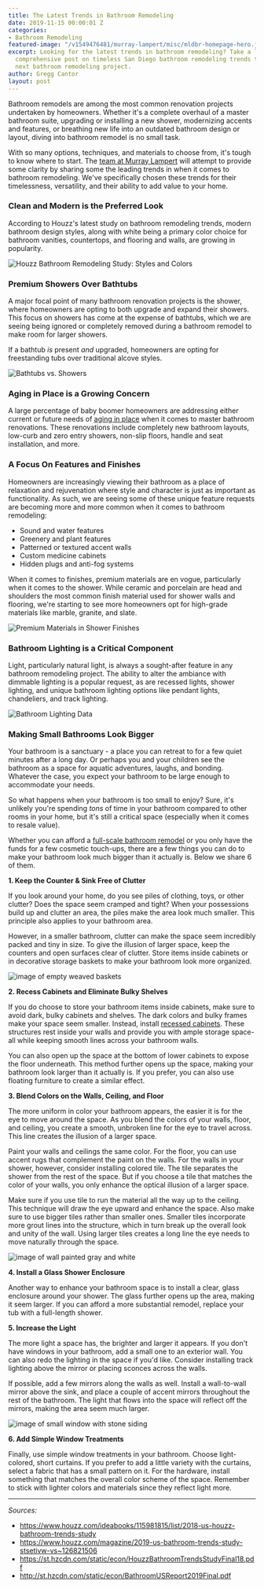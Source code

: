 ```yaml
---
title: The Latest Trends in Bathroom Remodeling
date: 2019-11-15 00:00:01 Z
categories:
- Bathroom Remodeling
featured-image: "/v1549476481/murray-lampert/misc/mldbr-homepage-hero.jpg"
excerpt: Looking for the latest trends in bathroom remodeling? Take a look at our
  comprehensive post on timeless San Diego bathroom remodeling trends to inspire your
  next bathroom remodeling project.
author: Gregg Cantor
layout: post
---
```


Bathroom remodels are among the most common renovation projects undertaken by homeowners. Whether it's a complete overhaul of a master bathroom suite, upgrading or installing a new shower, modernizing accents and features, or breathing new life into an outdated bathroom design or layout, diving into bathroom remodel is no small task.

With so many options, techniques, and materials to choose from, it's tough to know where to start. The [team at Murray Lampert](/about-murray-lampert-design-build-remodel) will attempt to provide some clarity by sharing some the leading trends in when it comes to bathroom remodeling. We've specifically chosen these trends for their timelessness, versatility, and their ability to add value to your home.

### Clean and Modern is the Preferred Look

According to Houzz's latest study on bathroom remodeling trends, modern bathroom design styles, along with white being a primary color choice for bathroom vanities, countertops, and flooring and walls, are growing in popularity.

![Houzz Bathroom Remodeling Study: Styles and Colors](https://res.cloudinary.com/zheisey/image/upload/f_auto/v1573829973/murray-lampert/misc/bathroom-styles-colors.png "Houzz Bathroom Remodeling Study: Styles and Colors")

### Premium Showers Over Bathtubs

A major focal point of many bathroom renovation projects is the shower, where homeowners are opting to both upgrade and expand their showers. This focus on showers has come at the expense of bathtubs, which we are seeing being ignored or completely removed during a bathroom remodel to make room for larger showers.

If a bathtub _is_ present _and_ upgraded, homeowners are opting for freestanding tubs over traditional alcove styles.

![Bathtubs vs. Showers](https://res.cloudinary.com/zheisey/image/upload/f_auto/v1573830477/murray-lampert/misc/bathtub-vs-shower.jpg "Bathtubs vs. Showers")

### Aging in Place is a Growing Concern

A large percentage of baby boomer homeowners are addressing either current or future needs of [aging in place](/aging-in-place-10-concepts-of-universal-design/) when it comes to master bathroom renovations. These renovations include completely new bathroom layouts, low-curb and zero entry showers, non-slip floors, handle and seat installation, and more.

### A Focus On Features and Finishes

Homeowners are increasingly viewing their bathroom as a place of relaxation and rejuvenation where style and character is just as important as functionality. As such, we are seeing some of these unique feature requests are becoming more and more common when it comes to bathroom remodeling:

- Sound and water features
- Greenery and plant features
- Patterned or textured accent walls
- Custom medicine cabinets
- Hidden plugs and anti-fog systems

When it comes to finishes, premium materials are en vogue, particularly when it comes to the shower. While ceramic and porcelain are head and shoulders the most common finish material used for shower walls and flooring, we're starting to see more homeowners opt for high-grade materials like marble, granite, and slate.

![Premium Materials in Shower Finishes](https://res.cloudinary.com/zheisey/image/upload/f_auto/v1573831713/murray-lampert/misc/shower-materials.jpg "Premium Materials in Shower Finishes")

### Bathroom Lighting is a Critical Component

Light, particularly natural light, is always a sought-after feature in any bathroom remodeling project. The ability to alter the ambiance with dimmable lighting is a popular request, as are recessed lights, shower lighting, and unique bathroom lighting options like pendant lights, chandeliers, and track lighting.

![Bathroom Lighting Data](https://res.cloudinary.com/zheisey/image/upload/v1573832298/murray-lampert/misc/bathroom-lighting.jpg "Bathroom Lighting Data")

### Making Small Bathrooms Look Bigger

Your bathroom is a sanctuary - a place you can retreat to for a few quiet minutes after a long day. Or perhaps you and your children see the bathroom as a space for aquatic adventures, laughs, and bonding. Whatever the case, you expect your bathroom to be large enough to accommodate your needs.

So what happens when your bathroom is too small to enjoy? Sure, it's unlikely you're spending _tons_ of time in your bathroom compared to other rooms in your home, but it's still a critical space (especially when it comes to resale value).

Whether you can afford a [full-scale bathroom remodel](/san-diego-bathroom-remodeling-services) or you only have the funds for a few cosmetic touch-ups, there are a few things you can do to make your bathroom look much bigger than it actually is. Below we share 6 of them.

**1. Keep the Counter & Sink Free of Clutter**

If you look around your home, do you see piles of clothing, toys, or other clutter? Does the space seem cramped and tight? When your possessions build up and clutter an area, the piles make the area look much smaller. This principle also applies to your bathroom area.

However, in a smaller bathroom, clutter can make the space seem incredibly packed and tiny in size. To give the illusion of larger space, keep the counters and open surfaces clear of clutter. Store items inside cabinets or in decorative storage baskets to make your bathroom look more organized.

![image of empty weaved baskets](https://images.unsplash.com/photo-1462726337252-4773ebc370ae?auto=format&fit=crop&w=1050&q=80 "Decorative Baskets Can Add Stylish Storage in the Bathroom")

**2. Recess Cabinets and Eliminate Bulky Shelves**

If you do choose to store your bathroom items inside cabinets, make sure to avoid dark, bulky cabinets and shelves. The dark colors and bulky frames make your space seem smaller. Instead, install [recessed cabinets](/san-diego-custom-cabinet-construction-services). These structures rest inside your walls and provide you with ample storage space-all while keeping smooth lines across your bathroom walls.

You can also open up the space at the bottom of lower cabinets to expose the floor underneath. This method further opens up the space, making your bathroom look larger than it actually is. If you prefer, you can also use floating furniture to create a similar effect.

**3. Blend Colors on the Walls, Ceiling, and Floor**

The more uniform in color your bathroom appears, the easier it is for the eye to move around the space. As you blend the colors of your walls, floor, and ceiling, you create a smooth, unbroken line for the eye to travel across. This line creates the illusion of a larger space.

Paint your walls and ceilings the same color. For the floor, you can use accent rugs that complement the paint on the walls. For the walls in your shower, however, consider installing colored tile. The tile separates the shower from the rest of the space. But if you choose a tile that matches the color of your walls, you only enhance the optical illusion of a larger space.

Make sure if you use tile to run the material all the way up to the ceiling. This technique will draw the eye upward and enhance the space. Also make sure to use bigger tiles rather than smaller ones. Smaller tiles incorporate more grout lines into the structure, which in turn break up the overall look and unity of the wall. Using larger tiles creates a long line the eye needs to move naturally through the space.

![image of wall painted gray and white](https://images.unsplash.com/photo-1505562130589-9879683e72da?auto=format&fit=crop&w=1050&q=80 "Blend Colors in Your Bathroom to Create Space")

**4. Install a Glass Shower Enclosure**

Another way to enhance your bathroom space is to install a clear, glass enclosure around your shower. The glass further opens up the area, making it seem larger. If you can afford a more substantial remodel, replace your tub with a full-length shower.

**5. Increase the Light**

The more light a space has, the brighter and larger it appears. If you don't have windows in your bathroom, add a small one to an exterior wall. You can also redo the lighting in the space if you'd like. Consider installing track lighting above the mirror or placing sconces across the walls.

If possible, add a few mirrors along the walls as well. Install a wall-to-wall mirror above the sink, and place a couple of accent mirrors throughout the rest of the bathroom. The light that flows into the space will reflect off the mirrors, making the area seem much larger.

![image of small window with stone siding](https://images.unsplash.com/photo-1507311870654-267a4ece150f?auto=format&fit=crop&w=1050&q=80 "Even a Small Bathroom Window Can Open Things Up")

**6. Add Simple Window Treatments**

Finally, use simple window treatments in your bathroom. Choose light-colored, short curtains. If you prefer to add a little variety with the curtains, select a fabric that has a small pattern on it. For the hardware, install something that matches the overall color scheme of the space. Remember to stick with lighter colors and materials since they reflect light more.

---

_Sources:_
- https://www.houzz.com/ideabooks/115981815/list/2018-us-houzz-bathroom-trends-study
- https://www.houzz.com/magazine/2019-us-bathroom-trends-study-stsetivw-vs~126821506
- https://st.hzcdn.com/static/econ/HouzzBathroomTrendsStudyFinal18.pdf
- http://st.hzcdn.com/static/econ/BathroomUSReport2019Final.pdf
